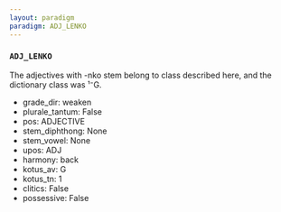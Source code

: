 ```yaml
---
layout: paradigm
paradigm: ADJ_LENKO
---
```

### ` ADJ_LENKO `

The adjectives with -nko stem belong to class described here, and the dictionary class was ¹⁻G.
* grade_dir: weaken
* plurale_tantum: False
* pos: ADJECTIVE
* stem_diphthong: None
* stem_vowel: None
* upos: ADJ
* harmony: back
* kotus_av: G
* kotus_tn: 1
* clitics: False
* possessive: False
